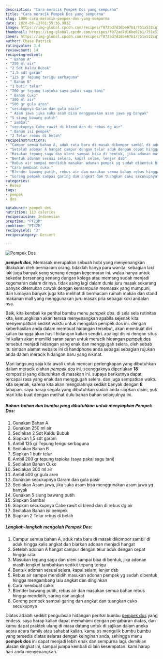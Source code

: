 ```yaml
---
description: "Cara meracik Pempek Dos yang sempurna"
title: "Cara meracik Pempek Dos yang sempurna"
slug: 1086-cara-meracik-pempek-dos-yang-sempurna
date: 2020-09-13T01:59:36.903Z
image: https://img-global.cpcdn.com/recipes/f072ad7d16be67b1/751x532cq70/pempek-dos-foto-resep-utama.jpg
thumbnail: https://img-global.cpcdn.com/recipes/f072ad7d16be67b1/751x532cq70/pempek-dos-foto-resep-utama.jpg
cover: https://img-global.cpcdn.com/recipes/f072ad7d16be67b1/751x532cq70/pempek-dos-foto-resep-utama.jpg
author: Chase Patrick
ratingvalue: 3.4
reviewcount: 14
recipeingredient:
- " Bahan A"
- "250 ml air"
- "2 Sdt Kaldu Bubuk"
- "1,5 sdt garam"
- "125 gr Tepung terigu serbaguna"
- " Bahan B"
- "1 butir telur"
- "200 gr tepung tapioka saya pakai sagu tani"
- " Bahan Cuko"
- "300 ml air"
- "500 gr gula aren"
- "secukupnya Garam dan gula pasir"
- " Asam jawa jika suka asam bisa menggunakan asam jawa yg banyak"
- "5 siung bawang putih"
- " Sambal"
- "secukupnya Cabe rawit di blend dan di rebus dg air"
- " Bahan isi pempek"
- "2 Telur rebus di belah"
recipeinstructions:
- "Campur semua bahan A, aduk rata baru di masak dikompor sambil di aduk hingga kalis angkat dan biarkan adonan menjadi hangat"
- "Setelah adonan A hangat campur dengan telur aduk dengan cepat hingga rata"
- "Masukan tepung sagu dan uleni sampai bisa di bentuk, jika adonan masih lengket tambahkan sedikit tepung terigu"
- "Bentuk adonan sesuai selera, kapal selam, lenjer dsb"
- "Rebus air sampai mendidih masukan adonan pempek yg sudah dibentuk hingga mengambang lalu angkat dan dinginkan"
- "Cara membuat cuko:"
- "Blender bawang putih, rebus air dan masukan semua bahan rebus hingga mendidih, saring dan angkat"
- "Goreng pempek sampai garing dan angkat dan tuangkan cuko secukupnya"
categories:
- Resep
tags:
- pempek
- dos

katakunci: pempek dos 
nutrition: 113 calories
recipecuisine: Indonesian
preptime: "PT23M"
cooktime: "PT42M"
recipeyield: "2"
recipecategory: Dessert

---
```



![Pempek Dos](https://img-global.cpcdn.com/recipes/f072ad7d16be67b1/751x532cq70/pempek-dos-foto-resep-utama.jpg)

<b><i>pempek dos</i></b>, Memasak merupakan sebuah hobi yang menyenangkan dilakukan oleh bermacam orang. tidaklah hanya para wanita, sebagian laki laki juga banyak yang senang dengan kegemaran ini. walau hanya untuk sekedar bersenang senang dengan kolega atau memang sudah menjadi kegemaran dalam dirinya. tidak asing lagi dalam dunia juru masak sekarang banyak ditemukan cowok dengan kemampuan memasak yang mumpuni, dan lumayan banyak juga kita melihat di bermacam rumah makan dan stand makanan mall yang menggunakan juru masak pria sebagai koki andalan nya.

Baik, kita kembali ke perihal bumbu menu <i>pempek dos</i>. di sela sela rutinitas kita, kemungkinan akan terasa menyenangkan apabila sejenak kita menyempatkan sedikit waktu untuk mengolah pempek dos ini. dengan keberhasilan anda dalam membuat hidangan tersebut, akan membuat diri kalian bangga akan hasil hidangan kalian sendiri. apalagi disini dengan situs ini kalian akan memiliki saran saran untuk meracik hidangan <u>pempek dos</u> tersebut menjadi hidangan yang enak dan menggugah selera, oleh sebab itu simpan alamat website ini di handphone anda sebagai sebagian rujukan anda dalam meracik hidangan baru yang nikmat.




Mari langsung saja kita awali untuk mencari perlengkapan yang dibutuhkan dalam meracik olahan <u><i>pempek dos</i></u> ini. seenggaknya diperlukan <b>18</b> komposisi yang dibutuhkan di masakan ini. supaya berikutnya dapat tercapai rasa yang enak dan menggugah selera. dan juga sempatkan waktu kita sejenak, karena kita akan mengolahnya sedikit banyak dengan <b>8</b> tahapan. saya harap segala yang dibutuhkan sudah anda siapkan disini, yuk mari kita buat dengan melihat dulu bahan bahan selanjutnya ini.

<!--inarticleads1-->

##### Bahan-bahan dan bumbu yang dibutuhkan untuk menyiapkan Pempek Dos:

1. Gunakan  Bahan A
1. Gunakan 250 ml air
1. Sediakan 2 Sdt Kaldu Bubuk
1. Siapkan 1,5 sdt garam
1. Ambil 125 gr Tepung terigu serbaguna
1. Sediakan  Bahan B
1. Siapkan 1 butir telur
1. Ambil 200 gr tepung tapioka (saya pakai sagu tani)
1. Sediakan  Bahan Cuko
1. Sediakan 300 ml air
1. Ambil 500 gr gula aren
1. Gunakan secukupnya Garam dan gula pasir
1. Sediakan  Asam jawa, jika suka asam bisa menggunakan asam jawa yg banyak
1. Gunakan 5 siung bawang putih
1. Siapkan  Sambal
1. Siapkan secukupnya Cabe rawit di blend dan di rebus dg air
1. Sediakan  Bahan isi pempek
1. Siapkan 2 Telur rebus di belah




<!--inarticleads2-->

##### Langkah-langkah mengolah Pempek Dos:

1. Campur semua bahan A, aduk rata baru di masak dikompor sambil di aduk hingga kalis angkat dan biarkan adonan menjadi hangat
1. Setelah adonan A hangat campur dengan telur aduk dengan cepat hingga rata
1. Masukan tepung sagu dan uleni sampai bisa di bentuk, jika adonan masih lengket tambahkan sedikit tepung terigu
1. Bentuk adonan sesuai selera, kapal selam, lenjer dsb
1. Rebus air sampai mendidih masukan adonan pempek yg sudah dibentuk hingga mengambang lalu angkat dan dinginkan
1. Cara membuat cuko:
1. Blender bawang putih, rebus air dan masukan semua bahan rebus hingga mendidih, saring dan angkat
1. Goreng pempek sampai garing dan angkat dan tuangkan cuko secukupnya




Diatas adalah sedikit pengulasan hidangan perihal bumbu <u>pempek dos</u> yang endess. saya harap kalian dapat memahami dengan penjabaran diatas, dan kamu dapat praktek ulang di masa datang untuk di sajikan dalam aneka acara acara family atau sahabat kalian. kamu bs mengulik bumbu bumbu yang tersedia diatas selaras dengan keinginan anda, sehingga menu <b>pempek dos</b> ini dapat menjadi lebih enak dan sempurna lagi. demikian ulasan singkat ini, sampai jumpa kembali di lain kesempatan. kami harap hari anda menyenangkan.
